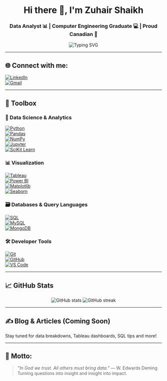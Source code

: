 <h1 align="center">Hi there 👋, I'm Zuhair Shaikh</h1>
<h3 align="center">Data Analyst 📊 | Computer Engineering Graduate 💻 | Proud Canadian 🍁</h3>

<p align="center">
  <img src="https://readme-typing-svg.demolab.com?font=Fira+Code&pause=1000&color=F76D47&center=true&vCenter=true&width=435&lines=Turning+data+into+insightful+stories.;Always+curious%2C+always+analyzing." alt="Typing SVG" />
</p>

---

## 🌐 Connect with me:
[![LinkedIn](https://img.shields.io/badge/LinkedIn-%230077B5.svg?style=for-the-badge&logo=linkedin&logoColor=white)](https://www.linkedin.com/in/zuhair-shaikh/)  
[![Gmail](https://img.shields.io/badge/Gmail-D14836.svg?style=flat-square&logo=gmail&logoColor=white)](mailto:zuhairshaikh98@gmail.com)  

---

## 🔧 Toolbox

### 🧠 Data Science & Analytics
[![Python](https://img.shields.io/badge/Python-3776AB?style=for-the-badge&logo=python&logoColor=white)]()  
[![Pandas](https://img.shields.io/badge/Pandas-150458?style=for-the-badge&logo=pandas&logoColor=white)]()  
[![NumPy](https://img.shields.io/badge/Numpy-013243?style=for-the-badge&logo=numpy&logoColor=white)]()  
[![Jupyter](https://img.shields.io/badge/Jupyter-F37626.svg?style=for-the-badge&logo=Jupyter&logoColor=white)]()  
[![SciKit Learn](https://img.shields.io/badge/scikit_learn-F7931E?style=for-the-badge&logo=scikit-learn&logoColor=white)]()  

### 📊 Visualization
[![Tableau](https://img.shields.io/badge/Tableau-E97627?style=for-the-badge&logo=Tableau&logoColor=white)]()  
[![Power BI](https://img.shields.io/badge/Power%20BI-F2C811?style=for-the-badge&logo=powerbi&logoColor=black)]()  
[![Matplotlib](https://img.shields.io/badge/Matplotlib-11557C?style=for-the-badge&logo=Matplotlib&logoColor=white)]()  
[![Seaborn](https://img.shields.io/badge/Seaborn-3776AB?style=for-the-badge&logo=python&logoColor=white)]()

### 🗃️ Databases & Query Languages
[![SQL](https://img.shields.io/badge/SQL-4479A1?style=for-the-badge&logo=postgresql&logoColor=white)]()  
[![MySQL](https://img.shields.io/badge/MySQL-00000F?style=for-the-badge&logo=mysql&logoColor=white)]()  
[![MongoDB](https://img.shields.io/badge/MongoDB-4EA94B?style=for-the-badge&logo=mongodb&logoColor=white)]()

### 🛠️ Developer Tools
[![Git](https://img.shields.io/badge/Git-F05032?style=for-the-badge&logo=git&logoColor=white)]()  
[![GitHub](https://img.shields.io/badge/GitHub-181717?style=for-the-badge&logo=github&logoColor=white)]()  
[![VS Code](https://img.shields.io/badge/VSCode-007ACC?style=for-the-badge&logo=visual-studio-code&logoColor=white)]()

---

## 📈 GitHub Stats

<p align="center">
  <img src="https://github-readme-stats.vercel.app/api?username=zuhairshaikh&show_icons=true&theme=radical" alt="GitHub stats" />
  <img src="https://github-readme-streak-stats.herokuapp.com/?user=zuhairshaikh&theme=radical" alt="GitHub streak" />
</p>

---

## ✍️ Blog & Articles (Coming Soon)
Stay tuned for data breakdowns, Tableau dashboards, SQL tips and more!

---

## 🧭 Motto:
> *"In God we trust. All others must bring data."* — W. Edwards Deming  
> Turning questions into insight and insight into impact.

<!-- Proudly created with GPRM (https://gprm.itsvg.in) -->

